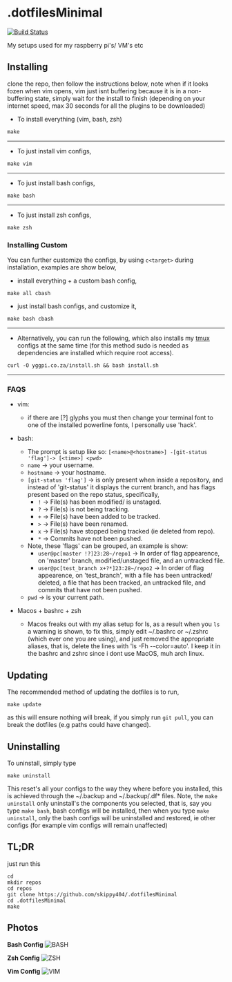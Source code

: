 # .dotfilesMinimal
[![Build Status](https://travis-ci.com/Skippy404/.dotfilesMinimal.svg?branch=master)](https://travis-ci.com/Skippy404/.dotfilesMinimal)

My setups used for my raspberry pi's/ VM's etc  

## Installing  
clone the repo, then follow the instructions below, note when if it looks fozen
when vim opens, vim just isnt buffering because it is in a non-buffering state,
simply wait for the install to finish (depending on your internet speed, max 30
seconds for all the plugins to be downloaded)
* To install everything (vim, bash, zsh)
````
make
````

---

* To just install vim configs,
````
make vim
````

---

* To just install bash configs,
````
make bash
````

---

* To just install zsh configs,
````
make zsh
````

### Installing Custom

You can further customize the configs, by using `c<target>` during installation,
examples are show below,

* install everything + a custom bash config,
````
make all cbash
````

* just install bash configs, and customize it,
````
make bash cbash
````

---

* Alternatively, you can run the following, which also installs my
[tmux](https://github.com/skippy404/.tmux) configs at the same time (for this
method sudo is needed as dependencies are installed which require root
access).
````
curl -O yggpi.co.za/install.sh && bash install.sh
````

---

### FAQS

* vim:
	* if there are [?] glyphs you must then change your terminal font to one of
	  the installed powerline fonts, I personally use 'hack'.

* bash:
	* The prompt is setup like so: `[<name>@<hostname>] -[git-status 'flag']-> [<time>] <pwd>`
	* `name` -> your username.
	* `hostname` -> your hostname.
	* `[git-status 'flag']` -> is only present when inside a repository, and
	instead of 'git-status' it displays the current branch, and has flags present
	based on the repo status, specifically,
	    * `!` -> File(s) has been modified/ is unstaged.
	    * `?` -> File(s) is not being tracking.
	    * `+` -> File(s) have been added to be tracked.
	    * `>` -> File(s) have been renamed.
	    * `x` -> File(s) have stopped being tracked (ie deleted from repo).
	    * `*` -> Commits have not been pushed.
	* Note, these 'flags' can be grouped, an example is show:
	    * `user@pc[master !?]23:28~/repo1` -> In order of flag appearence, on
	    'master' branch, modified/unstaged file, and an untracked file.
	    * `user@pc[test_branch x+?*]23:28~/repo2` -> In order of flag appearence,
	    on 'test_branch', with a file has been untracked/ deleted, a file that
		has been tracked, an untracked file, and commits that have not been pushed.
	* `pwd` -> is your current path.
* Macos + bashrc + zsh
	* Macos freaks out with my alias setup for ls, as a result when you `ls`
	  a warning is shown, to fix this, simply edit ~/.bashrc or ~/.zshrc (which
	  ever one you are using), and just removed the appropriate aliases, that
	  is, delete the lines with 'ls -Fh --color=auto'. I keep it in the bashrc
	  and zshrc since i dont use MacOS, muh arch linux.

## Updating

The recommended method of updating the dotfiles is to run,
````
make update
````
as this will ensure nothing will break, if you simply run `git pull`, you can
break the dotfiles (e.g paths could have changed).

## Uninstalling

To uninstall, simply type
````
make uninstall
````
This reset's all your configs to the way they where before you installed, this
is achieved through the ~/.backup and ~/.backup/.df\* files. Note,
the `make uninstall` only uninstall's the components you selected, that is, say
you type `make bash`, bash configs will be installed, then when you type `make uninstall`,
only the bash configs will be uninstalled and restored, ie other configs (for example
vim configs will remain unaffected)

## TL;DR  
just run this  
````
cd
mkdir repos
cd repos
git clone https://github.com/skippy404/.dotfilesMinimal
cd .dotfilesMinimal  
make
````

## Photos

 __Bash Config__
![BASH](https://i.imgur.com/SQlMESF.png)

__Zsh Config__
![ZSH](https://i.imgur.com/XB0u26e.png)

__Vim Config__
![VIM](https://i.imgur.com/UqgDLXc.png)
